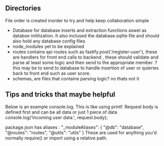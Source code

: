 ## Directories 
File order is created inorder to try and help keep collaboration simple 
- Database for database inserts and extraction functions aswel as databse initilization.
It also inclused the database.sqlite file and should also hold any database config files
- node_modules yet to be explained
- routes contains api routes such as fastify.post('/register-user'), these are handlers for front end calls to backend , these should validate and parse at least some logic and then send to the appropriate member .? this may be to send to database to handle insertion of user or quieries back to front end such as user score.
- schemas, are files that containe parsing logic? no thats not it 


## Tips and tricks that maybe helpful

Below is an example console.log. This is like using printf. Request body is defined first and can be all data or just 1 piece of data
console.log('Incoming user data:', request.body);

package.json has aliases :
"_moduleAliases": {
  "@db": "database",
  "@routes": "routes",
  "@utils": "utils"
  }
These are used for anything you'd normally require() or import using a relative path.

